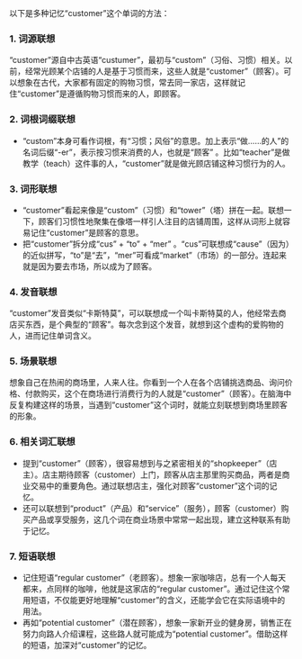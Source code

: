 以下是多种记忆“customer”这个单词的方法：

### 1. 词源联想
“customer”源自中古英语“custumer”，最初与“custom”（习俗、习惯）相关。以前，经常光顾某个店铺的人是基于习惯而来，这些人就是“customer”（顾客）。可以想象在古代，大家都有固定的购物习惯，常去同一家店，这样就记住“customer”是遵循购物习惯而来的人，即顾客。

### 2. 词根词缀联想
 - “custom”本身可看作词根，有“习惯；风俗”的意思。加上表示“做……的人”的名词后缀“-er”，表示按习惯来消费的人，也就是“顾客” 。比如“teacher”是做教学（teach）这件事的人，“customer”就是做光顾店铺这种习惯行为的人。

### 3. 词形联想
 - “customer”看起来像是“custom”（习惯）和“tower”（塔）拼在一起。联想一下，顾客们习惯性地聚集在像塔一样引人注目的店铺周围，这样从词形上就容易记住“customer”是顾客的意思。
 - 把“customer”拆分成“cus” + “to” + “mer” 。“cus”可联想成“cause”（因为）的近似拼写，“to”是“去”，“mer”可看成“market”（市场）的一部分。连起来就是因为要去市场，所以成为了顾客。 

### 4. 发音联想
“customer”发音类似“卡斯特莫”，可以联想成一个叫卡斯特莫的人，他经常去商店买东西，是个典型的“顾客”。每次念到这个发音，就想到这个虚构的爱购物的人，进而记住单词含义。

### 5. 场景联想
想象自己在热闹的商场里，人来人往。你看到一个人在各个店铺挑选商品、询问价格、付款购买，这个在商场进行消费行为的人就是“customer”（顾客）。在脑海中反复构建这样的场景，当遇到“customer”这个词时，就能立刻联想到商场里顾客的形象。

### 6. 相关词汇联想
 - 提到“customer”（顾客），很容易想到与之紧密相关的“shopkeeper”（店主）。店主期待顾客（customer）上门，顾客从店主那里购买商品，两者是商业交易中的重要角色。通过联想店主，强化对顾客“customer”这个词的记忆。
 - 还可以联想到“product”（产品）和“service”（服务），顾客（customer）购买产品或享受服务，这几个词在商业场景中常常一起出现，建立这种联系有助于记忆。

### 7. 短语联想
 - 记住短语“regular customer”（老顾客）。想象一家咖啡店，总有一个人每天都来，点同样的咖啡，他就是这家店的“regular customer”。通过记住这个常用短语，不仅能更好地理解“customer”的含义，还能学会它在实际语境中的用法。
 - 再如“potential customer”（潜在顾客），想象一家新开业的健身房，销售正在努力向路人介绍课程，这些路人就可能成为“potential customer”。借助这样的短语，加深对“customer”的记忆。 